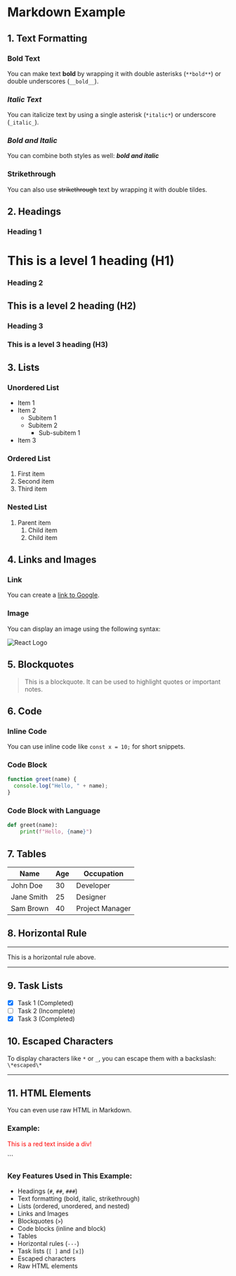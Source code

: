 # Markdown Example

## 1. Text Formatting

### **Bold Text**

You can make text **bold** by wrapping it with double asterisks (`**bold**`) or double underscores (`__bold__`).

### _Italic Text_

You can italicize text by using a single asterisk (`*italic*`) or underscore (`_italic_`).

### **_Bold and Italic_**

You can combine both styles as well: **_bold and italic_**

### Strikethrough

You can also use ~~strikethrough~~ text by wrapping it with double tildes.

## 2. Headings

### Heading 1

# This is a level 1 heading (H1)

### Heading 2

## This is a level 2 heading (H2)

### Heading 3

### This is a level 3 heading (H3)

## 3. Lists

### Unordered List

- Item 1
- Item 2
  - Subitem 1
  - Subitem 2
    - Sub-subitem 1
- Item 3

### Ordered List

1. First item
2. Second item
3. Third item

### Nested List

1. Parent item
   1. Child item
   2. Child item

## 4. Links and Images

### Link

You can create a [link to Google](https://www.google.com).

### Image

You can display an image using the following syntax:

![React Logo](https://reactjs.org/logo-og.png)

## 5. Blockquotes

> This is a blockquote. It can be used to highlight quotes or important notes.

## 6. Code

### Inline Code

You can use inline code like `const x = 10;` for short snippets.

### Code Block

```js
function greet(name) {
  console.log("Hello, " + name);
}
```

### Code Block with Language

```python
def greet(name):
    print(f"Hello, {name}")
```

## 7. Tables

| Name       | Age | Occupation      |
| ---------- | --- | --------------- |
| John Doe   | 30  | Developer       |
| Jane Smith | 25  | Designer        |
| Sam Brown  | 40  | Project Manager |

## 8. Horizontal Rule

---

This is a horizontal rule above.

---

## 9. Task Lists

- [x] Task 1 (Completed)
- [ ] Task 2 (Incomplete)
- [x] Task 3 (Completed)

## 10. Escaped Characters

To display characters like `*` or `_`, you can escape them with a backslash: `\*escaped\*`

---

## 11. HTML Elements

You can even use raw HTML in Markdown.

### Example:

<div style="color: red;">
  <p>This is a red text inside a div!</p>
</div>
```

### Key Features Used in This Example:

- Headings (`#`, `##`, `###`)
- Text formatting (bold, italic, strikethrough)
- Lists (ordered, unordered, and nested)
- Links and Images
- Blockquotes (`>`)
- Code blocks (inline and block)
- Tables
- Horizontal rules (`---`)
- Task lists (`[ ]` and `[x]`)
- Escaped characters
- Raw HTML elements
